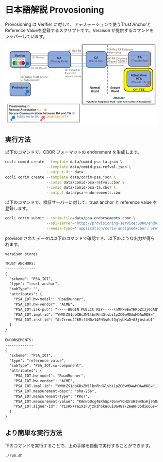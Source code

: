 <!--
-------------------------------------------------------------------------------------------------------------------
-->
# 日本語解説 Provosioning

Provosioning は Verifier に対して、アテステーションで使うTrust AnchorとReference Valueを登録するスクリプトです。Veraison が提供するコマンドをラッパーしています。

![](../OPTEE-RA.png)

## 実行方法

以下のコマンドで、CBOR フォーマットの endorsment を生成します。
```sh
cocli comid create --template data/comid-psa-ta.json \
                   --template data/comid-psa-refval.json \
                   --output-dir data
cocli corim create --template data/corim-psa.json \
                   --comid data/comid-psa-refval.cbor \
                   --comid data/comid-psa-ta.cbor \
                   --output data/psa-endorsements.cbor
```

以下のコマンドで、検証サーバーに対して、trust anchor と reference value を登録します。
```sh
cocli corim submit --corim-file=data/psa-endorsements.cbor \
                   --api-server="http://provisioning-service:8888/endorsement-provisioning/v1/submit" \
                   --media-type="'application/corim-unsigned+cbor; profile=http://arm.com/psa/iot/1'"
```

provison されたデータは以下のコマンドで確認でき、以下のような出力が得られます。
```sh
veraison stores
```

```txt
TRUST ANCHORS:
--------------
{
  "scheme": "PSA_IOT",
  "type": "trust anchor",
  "subType": "",
  "attributes": {
    "PSA_IOT.hw-model": "RoadRunner",
    "PSA_IOT.hw-vendor": "ACME",
    "PSA_IOT.iak-pub": "-----BEGIN PUBLIC KEY-----\nMFkwEwYHKoZIzj0CAQYIKoZIzj0DAQcDQgAEMKBCTNIcKUSDii11ySs3526iDZ8A\niTo7Tu6KPAqv7D7gS2XpJFbZiItSs3m9+9Ue6GnvHw/GW2ZZaVtszggXIw==\n-----END PUBLIC KEY-----",
    "PSA_IOT.impl-id": "YWNtZS1pbXBsZW1lbnRhdGlvbi1pZC0wMDAwMDAwMDE=",
    "PSA_IOT.inst-id": "Ac7rrnuJJ6MiflMDz14PH3s0u1Qq1yUKwD+83jbsLxUI"
  }
}

ENDORSEMENTS:
-------------
{
  "scheme": "PSA_IOT",
  "type": "reference value",
  "subType": "PSA_IOT.sw-component",
  "attributes": {
    "PSA_IOT.hw-model": "RoadRunner",
    "PSA_IOT.hw-vendor": "ACME",
    "PSA_IOT.impl-id": "YWNtZS1pbXBsZW1lbnRhdGlvbi1pZC0wMDAwMDAwMDE=",
    "PSA_IOT.measurement-desc": "sha-256",
    "PSA_IOT.measurement-type": "PRoT",
    "PSA_IOT.measurement-value": "KAnwpOcg4BXhGp/0onvYCH3rnH3wR6xHj9hOrTropX4=",
    "PSA_IOT.signer-id": "rLsRx+TaIXIFUjzkzhokWuGiOa48a/2eeHH35di66Gs="
  }
}
```

## より簡単な実行方法

下のコマンドを実行することで、上の手順を自動で実行することができます。
```sh
./run.sh
```
